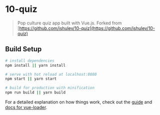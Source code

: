 # 10-quiz

> Pop culture quiz app built with Vue.js. Forked from [https://github.com/ishulev/10-quiz](https://github.com/ishulev/10-quiz)

## Build Setup

```bash
# install dependencies
npm install || yarn install

# serve with hot reload at localhost:8080
npm start || yarn start

# build for production with minification
npm run build || yarn build
```

For a detailed explanation on how things work, check out the [guide](http://vuejs-templates.github.io/webpack/) and [docs for vue-loader](http://vuejs.github.io/vue-loader).

